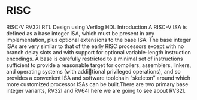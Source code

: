 # RISC
RISC-V RV32I RTL Design using Verilog HDL 
Introduction
A RISC-V ISA is defined as a base integer ISA, which must be present in any implementation, plus
optional extensions to the base ISA. The base integer ISAs are very similar to that of the early
RISC processors except with no branch delay slots and with support for optional variable-length
instruction encodings. A base is carefully restricted to a minimal set of instructions sufficient to
provide a reasonable target for compilers, assemblers, linkers, and operating systems (with additional privileged operations), and so provides a convenient ISA and software toolchain “skeleton” around which more customized processor ISAs can be built.There are two primary base integer variants, RV32I and RV64I here we are going to see about RV32I.

